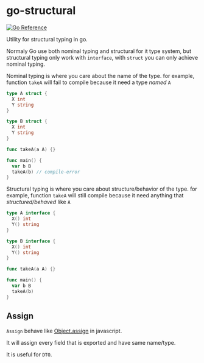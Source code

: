 # go-structural

[![Go Reference](https://pkg.go.dev/badge/github.com/payfazz/go-structural.svg)](https://pkg.go.dev/github.com/payfazz/go-structural)

Utility for structural typing in go.

Normaly Go use both nominal typing and structural for it type system, but structural typing only work with `interface`, with `struct` you can only achieve nominal typing.

Nominal typing is where you care about the name of the type. for example, function `takeA` will fail to compile because it need a type *named* `A`
```go
type A struct {
  X int
  Y string
}

type B struct {
  X int
  Y string
}

func takeA(a A) {}

func main() {
  var b B
  takeA(b) // compile-error
}
```

Structural typing is where you care about structure/behavior of the type. for example, function `takeA` will still compile because it need anything that *structured/behaved* like `A`
```go
type A interface {
  X() int
  Y() string
}

type B interface {
  X() int
  Y() string
}

func takeA(a A) {}

func main() {
  var b B
  takeA(b)
}
```

## Assign

`Assign` behave like [Object.assign](https://developer.mozilla.org/en-US/docs/Web/JavaScript/Reference/Global_Objects/Object/assign) in javascript.

It will assign every field that is exported and have same name/type.

It is useful for `DTO`.

